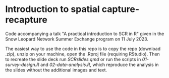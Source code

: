 # Introduction to spatial capture-recapture

Code accompanying a talk "A practical introduction to SCR in R" given in the Snow Leopard Network Summer Exchange program on 11 July 2023. 

The easiest way to use the code in this repo is to copy the repo (download .zip), unzip on your machine, open the .Rproj file (requiring RStudio). Then to recreate the slide deck run *SCRslides.qmd* or run the scripts in *01-survey-design.R* and *02-data-analysis.R*, which reproduce the analysis in the slides without the additional images and text.